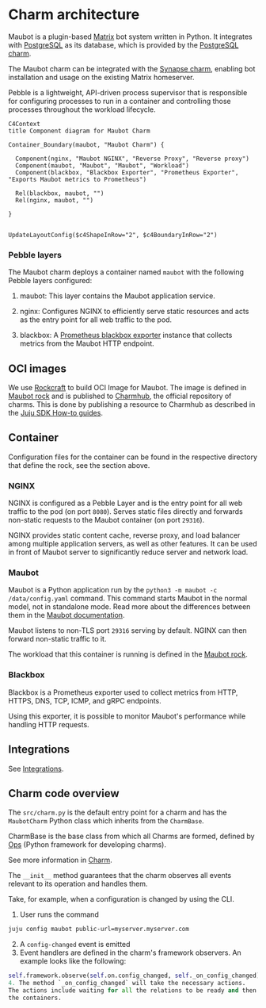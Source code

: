 # Charm architecture

Maubot is a plugin-based [Matrix](https://matrix.org/) bot system written in Python.
It integrates with [PostgreSQL](https://www.postgresql.org/) as its database,
which is provided by the [PostgreSQL charm](https://charmhub.io/postgresql).

The Maubot charm can be integrated with the [Synapse charm](https://charmhub.io/synapse), enabling bot
installation and usage on the existing Matrix homeserver.

Pebble is a lightweight, API-driven process supervisor that is responsible for
configuring processes to run in a container and controlling those processes
throughout the workload lifecycle.

```mermaid
C4Context
title Component diagram for Maubot Charm

Container_Boundary(maubot, "Maubot Charm") {

  Component(nginx, "Maubot NGINX", "Reverse Proxy", "Reverse proxy")
  Component(maubot, "Maubot", "Maubot", "Workload")
  Component(blackbox, "Blackbox Exporter", "Prometheus Exporter", "Exports Maubot metrics to Prometheus")

  Rel(blackbox, maubot, "")
  Rel(nginx, maubot, "")

}


UpdateLayoutConfig($c4ShapeInRow="2", $c4BoundaryInRow="2")
```

### Pebble layers

The Maubot charm deploys a container named `maubot` with the following Pebble layers configured:

1. maubot: This layer contains the Maubot application service.

2. nginx: Configures NGINX to efficiently serve static resources and acts as the entry point for all web traffic to the pod.

3. blackbox: A [Prometheus blackbox exporter](https://github.com/prometheus/blackbox_exporter) instance that collects metrics from the Maubot HTTP endpoint.


## OCI images

We use [Rockcraft](https://canonical-rockcraft.readthedocs-hosted.com/en/latest/)
to build OCI Image for Maubot.
The image is defined in [Maubot rock](https://github.com/canonical/maubot-operator/tree/main/maubot_rock) and is published to [Charmhub](https://charmhub.io/), the official repository
of charms.
This is done by publishing a resource to Charmhub as described in the
[Juju SDK How-to guides](https://juju.is/docs/sdk/publishing).

## Container

Configuration files for the container can be found in the respective
directory that define the rock, see the section above.

### NGINX

NGINX is configured as a Pebble Layer and is the entry point for all web traffic
to the pod (on port `8080`). Serves static files directly and forwards
non-static requests to the Maubot container (on port `29316`).

NGINX provides static content cache, reverse proxy, and load balancer among 
multiple application servers, as well as other features. It can be used in front of
Maubot server to significantly reduce server and network load.

### Maubot

Maubot is a Python application run by the `python3 -m maubot -c /data/config.yaml` command.
This command starts Maubot in the normal model, not in standalone mode. Read more
about the differences between them in the [Maubot documentation](https://docs.mau.fi/maubot/usage/standalone.html).

Maubot listens to non-TLS port `29316` serving by default. NGINX can then
forward non-static traffic to it.

The workload that this container is running is defined in the [Maubot rock](https://github.com/canonical/maubot-operator/tree/main/maubot_rock).

### Blackbox

Blackbox is a Prometheus exporter used to collect metrics from HTTP, HTTPS, DNS,
TCP, ICMP, and gRPC endpoints.

Using this exporter, it is possible to monitor Maubot's performance while
handling HTTP requests.


## Integrations

See [Integrations](https://charmhub.io/maubot/integrations).

## Charm code overview

The `src/charm.py` is the default entry point for a charm and has the
`MaubotCharm` Python class which inherits from the `CharmBase`.

CharmBase is the base class from which all Charms are formed, defined by [Ops](https://juju.is/docs/sdk/ops)
(Python framework for developing charms).

See more information in [Charm](https://juju.is/docs/sdk/constructs#heading--charm).

The `__init__` method guarantees that the charm observes all events relevant to
its operation and handles them.

Take, for example, when a configuration is changed by using the CLI.

1. User runs the command
```bash
juju config maubot public-url=myserver.myserver.com
```
2. A `config-changed` event is emitted
3. Event handlers are defined in the charm's framework observers. An example looks like the following:
```python
self.framework.observe(self.on.config_changed, self._on_config_changed)
4. The method `_on_config_changed` will take the necessary actions. 
The actions include waiting for all the relations to be ready and then configuring
the containers.
